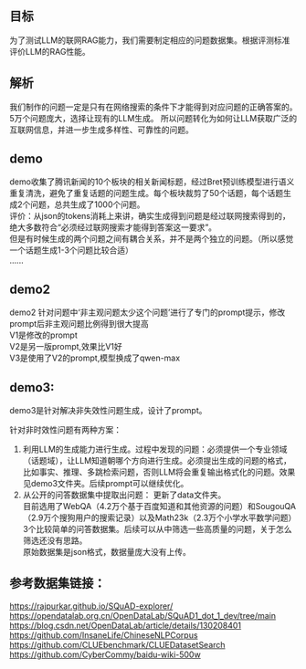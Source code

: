 ## 目标
为了测试LLM的联网RAG能力，我们需要制定相应的问题数据集。根据评测标准评价LLM的RAG性能。

## 解析
我们制作的问题一定是只有在网络搜索的条件下才能得到对应问题的正确答案的。
5万个问题庞大，选择让现有的LLM生成。
所以问题转化为如何让LLM获取广泛的互联网信息，并进一步生成多样性、可靠性的问题。 

## demo
demo收集了腾讯新闻的10个板块的相关新闻标题，经过Bret预训练模型进行语义重复清洗，避免了重复话题的问题生成。每个板块裁剪了50个话题，每个话题生成2个问题，总共生成了1000个问题。  
评价：从json的tokens消耗上来讲，确实生成得到问题是经过联网搜索得到的，绝大多数符合“必须经过联网搜索才能得到答案这一要求”。  
但是有时候生成的两个问题之间有耦合关系，并不是两个独立的问题。（所以感觉一个话题生成1-3个问题比较合适）  
......  

## demo2
demo2 针对问题中‘非主观问题太少这个问题’进行了专门的prompt提示，修改prompt后非主观问题比例得到很大提高  
V1是修改的prompt  
V2是另一版prompt,效果比V1好  
V3是使用了V2的prompt,模型换成了qwen-max  

## demo3:
demo3是针对解决非失效性问题生成，设计了prompt。 

针对非时效性问题有两种方案：  
1. 利用LLM的生成能力进行生成。过程中发现的问题：必须提供一个专业领域（话题域），让LLM知道朝哪个方向进行生成。必须提出生成的问题的格式，比如事实、推理、多跳检索问题，否则LLM将会重复输出格式化的问题。效果见demo3文件夹。后续prompt可以继续优化。  
2. 从公开的问答数据集中提取出问题：
更新了data文件夹。  
目前选用了WebQA（4.2万个基于百度知道和其他资源的问题）和SougouQA（2.9万个搜狗用户的搜索记录）以及Math23k（2.3万个小学水平数学问题） 3个比较简单的问答数据集。后续可以从中筛选一些高质量的问题，关于怎么筛选还没有思路。  
原始数据集是json格式，数据量庞大没有上传。  

## 参考数据集链接：
https://rajpurkar.github.io/SQuAD-explorer/  
https://opendatalab.org.cn/OpenDataLab/SQuAD1_dot_1_dev/tree/main
https://blog.csdn.net/OpenDataLab/article/details/130208401  
https://github.com/InsaneLife/ChineseNLPCorpus  
https://github.com/CLUEbenchmark/CLUEDatasetSearch  
https://github.com/CyberCommy/baidu-wiki-500w  
 







